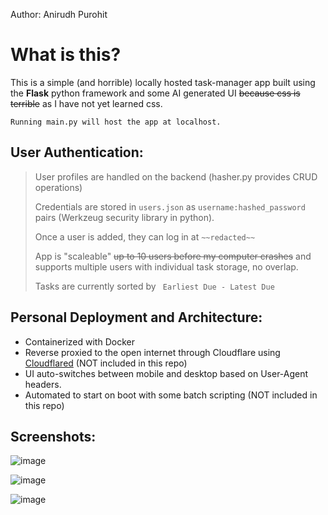 Author: Anirudh Purohit

# What is this? 
This is a simple (and horrible) locally hosted task-manager app built using the **Flask** python framework and some AI generated UI ~~because css is terrible~~ as I have not yet learned css.

` Running main.py will host the app at localhost. `

## User Authentication: 
> User profiles are handled on the backend (hasher.py provides CRUD operations)
> 
> Credentials are stored in ``` users.json ``` as ```username:hashed_password``` pairs (Werkzeug security library in python).
> 
> Once a user is added, they can log in at ``` ~~redacted~~ ```
> 
> App is "scaleable" ~~up to 10 users before my computer crashes~~ and supports multiple users with individual task storage, no overlap.
> 
> Tasks are currently sorted by ``` Earliest Due - Latest Due```


## Personal Deployment and Architecture:

- Containerized with Docker
- Reverse proxied to the open internet through Cloudflare using [Cloudflared](https://developers.cloudflare.com/cloudflare-one/connections/connect-networks/) (NOT         included in this repo)
- UI auto-switches between mobile and desktop based on User-Agent headers.
- Automated to start on boot with some batch scripting (NOT included in this repo)

## Screenshots:
![image](https://github.com/user-attachments/assets/2e90706c-0b1d-4adc-93f3-25b578a86598)

![image](https://github.com/user-attachments/assets/4fb92ee7-39b6-47af-83cd-d63723697f12)

![image](https://github.com/user-attachments/assets/7e854af8-19e0-4eac-9da6-5c2b17352d7f)

